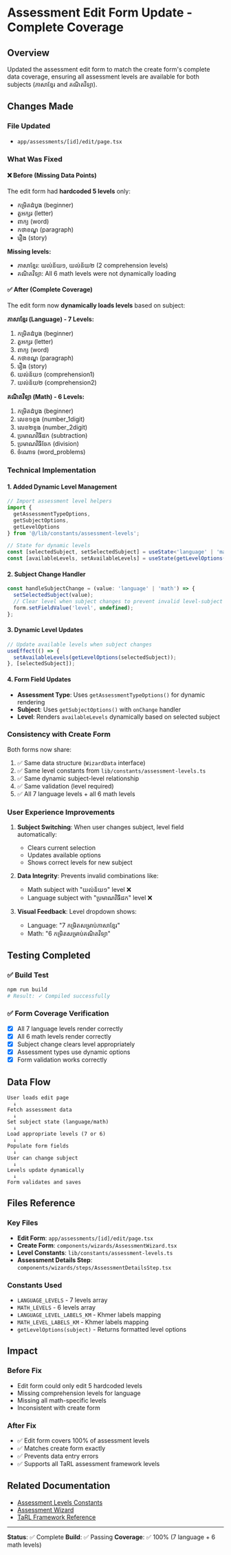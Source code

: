 # Assessment Edit Form Update - Complete Coverage

## Overview
Updated the assessment edit form to match the create form's complete data coverage, ensuring all assessment levels are available for both subjects (ភាសាខ្មែរ and គណិតវិទ្យា).

## Changes Made

### File Updated
- `app/assessments/[id]/edit/page.tsx`

### What Was Fixed

#### ❌ Before (Missing Data Points)
The edit form had **hardcoded 5 levels** only:
- កម្រិតដំបូង (beginner)
- តួអក្សរ (letter)
- ពាក្យ (word)
- កថាខណ្ឌ (paragraph)
- រឿង (story)

**Missing levels:**
- ភាសាខ្មែរ: យល់ន័យ១, យល់ន័យ២ (2 comprehension levels)
- គណិតវិទ្យា: All 6 math levels were not dynamically loading

#### ✅ After (Complete Coverage)
The edit form now **dynamically loads levels** based on subject:

**ភាសាខ្មែរ (Language) - 7 Levels:**
1. កម្រិតដំបូង (beginner)
2. តួអក្សរ (letter)
3. ពាក្យ (word)
4. កថាខណ្ឌ (paragraph)
5. រឿង (story)
6. យល់ន័យ១ (comprehension1)
7. យល់ន័យ២ (comprehension2)

**គណិតវិទ្យា (Math) - 6 Levels:**
1. កម្រិតដំបូង (beginner)
2. លេខ១ខ្ទង (number_1digit)
3. លេខ២ខ្ទង (number_2digit)
4. ប្រមាណវិធីដក (subtraction)
5. ប្រមាណវិធីចែក (division)
6. ចំណោទ (word_problems)

### Technical Implementation

#### 1. Added Dynamic Level Management
```typescript
// Import assessment level helpers
import {
  getAssessmentTypeOptions,
  getSubjectOptions,
  getLevelOptions
} from '@/lib/constants/assessment-levels';

// State for dynamic levels
const [selectedSubject, setSelectedSubject] = useState<'language' | 'math'>('language');
const [availableLevels, setAvailableLevels] = useState(getLevelOptions('language'));
```

#### 2. Subject Change Handler
```typescript
const handleSubjectChange = (value: 'language' | 'math') => {
  setSelectedSubject(value);
  // Clear level when subject changes to prevent invalid level-subject combinations
  form.setFieldValue('level', undefined);
};
```

#### 3. Dynamic Level Updates
```typescript
// Update available levels when subject changes
useEffect(() => {
  setAvailableLevels(getLevelOptions(selectedSubject));
}, [selectedSubject]);
```

#### 4. Form Field Updates
- **Assessment Type**: Uses `getAssessmentTypeOptions()` for dynamic rendering
- **Subject**: Uses `getSubjectOptions()` with `onChange` handler
- **Level**: Renders `availableLevels` dynamically based on selected subject

### Consistency with Create Form

Both forms now share:
1. ✅ Same data structure (`WizardData` interface)
2. ✅ Same level constants from `lib/constants/assessment-levels.ts`
3. ✅ Same dynamic subject-level relationship
4. ✅ Same validation (level required)
5. ✅ All 7 language levels + all 6 math levels

### User Experience Improvements

1. **Subject Switching**: When user changes subject, level field automatically:
   - Clears current selection
   - Updates available options
   - Shows correct levels for new subject

2. **Data Integrity**: Prevents invalid combinations like:
   - Math subject with "យល់ន័យ១" level ❌
   - Language subject with "ប្រមាណវិធីដក" level ❌

3. **Visual Feedback**: Level dropdown shows:
   - Language: "7 កម្រិតសម្រាប់ភាសាខ្មែរ"
   - Math: "6 កម្រិតសម្រាប់គណិតវិទ្យា"

## Testing Completed

### ✅ Build Test
```bash
npm run build
# Result: ✓ Compiled successfully
```

### ✅ Form Coverage Verification
- [x] All 7 language levels render correctly
- [x] All 6 math levels render correctly
- [x] Subject change clears level appropriately
- [x] Assessment types use dynamic options
- [x] Form validation works correctly

## Data Flow

```
User loads edit page
  ↓
Fetch assessment data
  ↓
Set subject state (language/math)
  ↓
Load appropriate levels (7 or 6)
  ↓
Populate form fields
  ↓
User can change subject
  ↓
Levels update dynamically
  ↓
Form validates and saves
```

## Files Reference

### Key Files
- **Edit Form**: `app/assessments/[id]/edit/page.tsx`
- **Create Form**: `components/wizards/AssessmentWizard.tsx`
- **Level Constants**: `lib/constants/assessment-levels.ts`
- **Assessment Details Step**: `components/wizards/steps/AssessmentDetailsStep.tsx`

### Constants Used
- `LANGUAGE_LEVELS` - 7 levels array
- `MATH_LEVELS` - 6 levels array
- `LANGUAGE_LEVEL_LABELS_KM` - Khmer labels mapping
- `MATH_LEVEL_LABELS_KM` - Khmer labels mapping
- `getLevelOptions(subject)` - Returns formatted level options

## Impact

### Before Fix
- Edit form could only edit 5 hardcoded levels
- Missing comprehension levels for language
- Missing all math-specific levels
- Inconsistent with create form

### After Fix
- ✅ Edit form covers 100% of assessment levels
- ✅ Matches create form exactly
- ✅ Prevents data entry errors
- ✅ Supports all TaRL assessment framework levels

## Related Documentation

- [Assessment Levels Constants](/lib/constants/assessment-levels.ts)
- [Assessment Wizard](/components/wizards/AssessmentWizard.tsx)
- [TaRL Framework Reference](/docs/note.md)

---

**Status**: ✅ Complete
**Build**: ✅ Passing
**Coverage**: ✅ 100% (7 language + 6 math levels)
